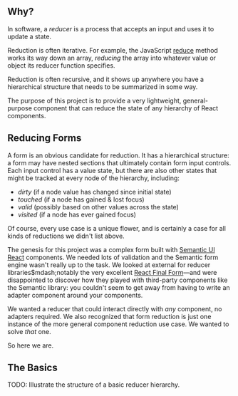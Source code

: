 ## Why?

In software, a _reducer_ is a process that accepts an input and uses it to
update a state.

Reduction is often iterative. For example, the JavaScript
[reduce](https://developer.mozilla.org/en-US/docs/Web/JavaScript/Reference/Global_Objects/Array/reduce)
method works its way down an array, _reducing_ the array into whatever value or
object its reducer function specifies.

Reduction is often recursive, and it shows up anywhere you have a hierarchical
structure that needs to be summarized in some way.

The purpose of this project is to provide a very lightweight, general-purpose
component that can reduce the state of any hierarchy of React components.

## Reducing Forms

A form is an obvious candidate for reduction. It has a hierarchical structure: a
form may have nested sections that ultimately contain form input controls. Each
input control has a value state, but there are also other states that might be
tracked at every node of the hierarchy, including:

- _dirty_ (if a node value has changed since initial state)
- _touched_ (if a node has gained & lost focus)
- _valid_ (possibly based on other values across the state)
- _visited_ (if a node has ever gained focus)

Of course, every use case is a unique flower, and is certainly a case for all
kinds of reductions we didn't list above.

The genesis for this project was a complex form built with
[Semantic UI React](https://react.semantic-ui.com/) components. We needed lots
of validation and the Semantic form engine wasn't really up to the task. We
looked at external for reducer libraries$mdash;notably the very excellent
[React Final Form](https://final-form.org/react)&mdash;and were disappointed to
discover how they played with third-party components like the Semantic library:
you couldn't seem to get away from having to write an adapter component around
your components.

We wanted a reducer that could interact directly with _any_ component, no
adapters required. We also recognized that form reduction is just one instance
of the more general component reduction use case. We wanted to solve _that_ one.

So here we are.

## The Basics

TODO: Illustrate the structure of a basic reducer hierarchy.

